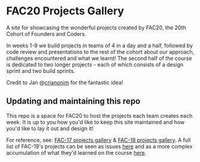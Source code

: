 # FAC20 Projects Gallery

A site for showcasing the wonderful projects created by FAC20, the 20th Cohort of Founders and Coders.

In weeks 1-9 we build projects in teams of 4 in a day and a half, followed by code review and presentations to the rest of the cohort about our approach, challenges encountered and what we learnt! The second half of the course is dedicated to two longer projects - each of which consists of a design sprint and two build sprints.

Credit to Jan @[crianonim](https://github.com/crianonim) for the fantastic idea!

## Updating and maintaining this repo

This repo is a space for FAC20 to host the projects each team creates each week. It is up to you how you'd like to keep this site maintained and how you'd like to lay it out and design it!

For reference, see: [FAC-17 projects gallery](https://github.com/fac-17/fac17-projects-gallery) & [FAC-18 projects gallery](https://github.com/fac18/fac18-projects-gallery). A full list of FAC-19's projects can be seen as issues [here](https://github.com/fac19/projects-gallery/issues) and as a more complex accumulation of what they'd learned on the course [here](https://fac19.herokuapp.com/).

